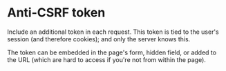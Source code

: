 # Anti-CSRF token

Include an additional token in each request. This token is tied to the user's session (and therefore cookies); and only the server knows this. 

The token can be embedded in the page's form, hidden field, or added to the URL (which are hard to access if you're not from within the page).
